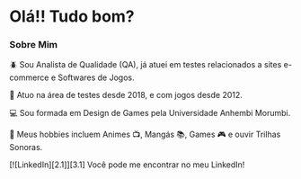 # Olá!! Tudo bom? 

### Sobre Mim



<p> 🪲 Sou Analista de Qualidade (QA), já atuei em testes relacionados a sites e-commerce e Softwares de Jogos.</p>
<p> 🎲 Atuo na área de testes desde 2018, e com jogos desde 2012.</p>
<p> 💻 Sou formada em Design de Games pela Universidade Anhembi Morumbi. </p>
<p> 💜 Meus hobbies incluem Animes 📺, Mangás 📚, Games 🎮 e ouvir Trilhas Sonoras.</p>
<p> [![LinkedIn][2.1]][3.1] Você pode me encontrar no meu LinkedIn! </p>




<!-- gifs -->
[1.1]: assets/Fido.gif
[1.2]: assets/nezuko.gif
[1.3]: assets/pidgeot-mega.webp

<!-- ícones -->
[2.1]: assets/linkedin.png

<!-- links to your social media accounts -->
[3.1]: https://www.linkedin.com/in/jaqueline-beneduzzi